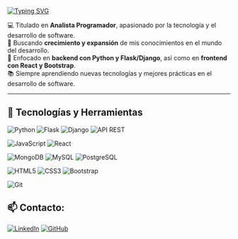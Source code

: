 <a href="https://git.io/typing-svg"><img src="https://readme-typing-svg.herokuapp.com?font=Tektur&size=25&pause=1000&color=002597&background=FFFFFF00&multiline=true&repeat=false&width=438&height=51&lines=%C2%A1Hola%2C+soy+Antonio+Cotrina+Polo!" alt="Typing SVG" /></a>

💻 Titulado en **Analista Programador**, apasionado por la tecnología y el desarrollo de software.  
🚀 Buscando **crecimiento y expansión** de mis conocimientos en el mundo del desarrollo.  
🎯 Enfocado en **backend con Python y Flask/Django**, así como en **frontend con React y Bootstrap**.  
📚 Siempre aprendiendo nuevas tecnologías y mejores prácticas en el desarrollo de software.

---
## 🚀 Tecnologías y Herramientas

![Python](https://img.shields.io/badge/Python-3776AB?style=for-the-badge&logo=python&logoColor=white)
![Flask](https://img.shields.io/badge/Flask-000000?style=for-the-badge&logo=flask&logoColor=white)
![Django](https://img.shields.io/badge/Django-092E20?style=for-the-badge&logo=django&logoColor=white)
![API REST](https://img.shields.io/badge/API%20REST-005571?style=for-the-badge&logo=postman&logoColor=white)

![JavaScript](https://img.shields.io/badge/JavaScript-F7DF1E?style=for-the-badge&logo=javascript&logoColor=black)
![React](https://img.shields.io/badge/React-61DAFB?style=for-the-badge&logo=react&logoColor=black)

![MongoDB](https://img.shields.io/badge/MongoDB-47A248?style=for-the-badge&logo=mongodb&logoColor=white)
![MySQL](https://img.shields.io/badge/MySQL-4479A1?style=for-the-badge&logo=mysql&logoColor=white)
![PostgreSQL](https://img.shields.io/badge/PostgreSQL-336791?style=for-the-badge&logo=postgresql&logoColor=white)

![HTML5](https://img.shields.io/badge/HTML5-E34F26?style=for-the-badge&logo=html5&logoColor=white)
![CSS3](https://img.shields.io/badge/CSS3-1572B6?style=for-the-badge&logo=css3&logoColor=white)
![Bootstrap](https://img.shields.io/badge/Bootstrap-563D7C?style=for-the-badge&logo=bootstrap&logoColor=white)

![Git](https://img.shields.io/badge/Git-F05032?style=for-the-badge&logo=git&logoColor=white)

## 📫 Contacto:
[![LinkedIn](https://img.shields.io/badge/LinkedIn-Antonio-blue?style=for-the-badge&logo=linkedin)](https://www.linkedin.com/in/antonio-cotrina-polo-64b9b5316/)
[![GitHub](https://img.shields.io/badge/GitHub-AntonioC2421-black?style=for-the-badge&logo=github)](https://github.com/AntonioC2421)
